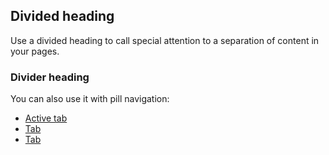## Divided heading

Use a divided heading to call special attention to a separation of content in your pages.

<div class="hr-divider">
  <h3 class="hr-divider-content hr-divider-heading">
    Divider heading
  </h3>
</div>

You can also use it with pill navigation:

<div class="hr-divider">
  <ul class="nav nav-pills hr-divider-content hr-divider-nav">
    <li class="nav-item">
      <a class="nav-link active" href="#">Active tab</a>
    </li>
    <li class="nav-item">
      <a class="nav-link" href="#">Tab</a>
    </li>
    <li class="nav-item">
      <a class="nav-link" href="#">Tab</a>
    </li>
  </ul>
</div>
